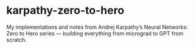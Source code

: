 # karpathy-zero-to-hero
My implementations and notes from Andrej Karpathy’s Neural Networks: Zero to Hero series — building everything from micrograd to GPT from scratch.
